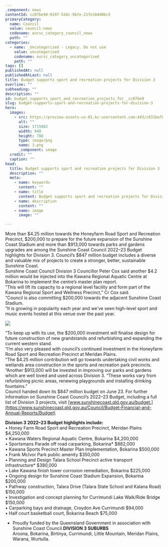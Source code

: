 ```yaml
---
_component: news
contentId: cc07be90-019f-524c-9b7e-21fe104d06c5
primaryCategory:
  name: Council
  value: council-news
  codename: oursc_category_council_news
  path: ""
categories:
  - name: _Uncategorized - Legacy. Do not use
    value: uncategorised
    codename: oursc_category_uncategorised
    path: ""
tags: []
publishedAt: null
publishedAtLast: null
title: Budget supports sport and recreation projects for Division 3
overline: ""
subheading: ""
description: ""
id: budget_supports_sport_and_recreation_projects_for__cc07be9
slug: budget-supports-sport-and-recreation-projects-for-division-3
hero:
  images:
    - src: https://preview-assets-us-01.kc-usercontent.com:443/c631baf8-1b46-001f-580c-d0001b68b4a8/719ea3ed-d67a-4a5f-a49b-597527384208/3.png
      alt: ""
      size: 1715882
      width: 940
      height: 788
      type: image/png
      name: 3.png
      _component: image
  credit: ""
  caption: ""
head:
  title: Budget supports sport and recreation projects for Division 3
  description: ""
  meta:
    - name: keywords
      content: ""
    - name: title
      content: Budget supports sport and recreation projects for Division 3
    - name: description
      content: ""
    - name: image
      image: ""

---
```

More than $4.25 million towards the Honeyfarm Road Sport and Recreation Precinct, $200,000 to prepare for the future expansion of the Sunshine Coast Stadium and more than $913,000 towards parks and gardens upgrades are among the Sunshine Coast Council 2022–23 Budget highlights for Division 3. Council’s $847 million budget includes a diverse and valuable mix of projects to create a stronger, better, sustainable Sunshine Coast.\
Sunshine Coast Council Division 3 Councillor Peter Cox said another $4.2 million would be injected into the Kawana Regional Aquatic Centre at Bokarina to implement the centre’s master plan report.\
“This will lift its capacity to a regional level facility and form part of the Kawana Regional Sport and Wellness Precinct,” Cr Cox said.\
“Council is also committing $200,000 towards the adjacent Sunshine Coast Stadium.\
“It is growing in popularity each year and we’ve seen high-level sport and music events hosted at this venue over the past year.

![](https://preview-assets-us-01.kc-usercontent.com:443/c631baf8-1b46-001f-580c-d0001b68b4a8/12560143-8fbe-49ac-ae75-caa0c7b7e89e/220106_B2022_News-Centre-Tile-DIV-3-FINAL-1.png)

“To keep up with its use, the $200,000 investment will finalise design for future construction of new grandstands and refurbishing and expanding the current western stand.\
“I’m also very pleased with council’s continued investment in the Honeyfarm Road Sport and Recreation Precinct at Meridan Plains.\
“The $4.25 million contribution will go towards undertaking civil works and wetlands area construction in the sports and recreation park precincts.\
“Another $913,000 will be invested in improving our parks and gardens which are well loved and used across Division 3. “These works vary from refurbishing picnic areas, renewing playgrounds and installing drinking fountains.”\
Council handed down its $847 million budget on June 23. For further information on Sunshine Coast Council’s 2022–23 Budget, including a full list of Division 3 projects, visit [www.sunshinecoast.qld.gov.au/budget.](https://www.sunshinecoast.qld.gov.au/Council/Budget-Financial-and-Annual-Reports/Budget)


**Division 3 2022–23 Budget highlights include:**\
• Honey Farm Road Sport and Recreation Precinct, Meridan Plains $4,250,000\
• Kawana Waters Regional Aquatic Centre, Bokarina $4,200,000\
• Sportsmans Parade off road carparking, Bokarina\* $882,000\
• Kawana Sports Precinct Master Plan Implementation, Bokarina $500,000\
• Frank McIvor Park public amenity $350,000\
• Planning and Design Talara School Precinct active transport infrastructure\* $380,000\
• Lake Kawana finish tower corrosion remediation, Bokarina $225,000\
• Ongoing design for Sunshine Coast Stadium Expansion, Bokarina $200,000\
• Pathway construction, Talara Drive (Talara State School and Kalana Road) $150,000\
• Investigation and concept planning for Currimundi Lake Walk/Ride Bridge $150,000\
• Carparking bays and drainage, Croydon Ave Currimundi $94,000\
• Half court basketball court, Bokarina Beach $75,000

*   Proudly funded by the Queensland Government in association with Sunshine Coast Council.**DIVISION 3 SUBURBS**\
    Aroona, Bokarina, Birtinya, Currimundi, Little Mountain, Meridan Plains, Warana, Wurtulla.
